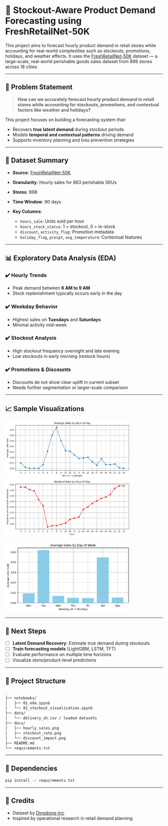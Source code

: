 # 🛒 Stockout-Aware Product Demand Forecasting using FreshRetailNet‑50K

This project aims to forecast hourly product demand in retail stores while accounting for real-world complexities such as stockouts, promotions, holidays, and weather effects. It uses the [FreshRetailNet-50K](https://huggingface.co/datasets/Dingdong-Inc/FreshRetailNet-50K) dataset — a large-scale, real-world perishable goods sales dataset from 898 stores across 18 cities.

---

## 🌟 Problem Statement

> **How can we accurately forecast hourly product demand in retail stores while accounting for stockouts, promotions, and contextual factors like weather and holidays?**

This project focuses on building a forecasting system that:

* Recovers **true latent demand** during stockout periods
* Models **temporal and contextual patterns** driving demand
* Supports inventory planning and loss prevention strategies

---

## 🧠 Dataset Summary

* **Source**: [FreshRetailNet-50K](https://huggingface.co/datasets/Dingdong-Inc/FreshRetailNet-50K)
* **Granularity**: Hourly sales for 863 perishable SKUs
* **Stores**: 898
* **Time Window**: 90 days
* **Key Columns**:

  * `hours_sale`: Units sold per hour
  * `hours_stock_status`: 1 = stockout, 0 = in-stock
  * `discount`, `activity_flag`: Promotion metadata
  * `holiday_flag`, `precpt`, `avg_temperature`: Contextual features

---

## 📊 Exploratory Data Analysis (EDA)

### ✔️ Hourly Trends

* Peak demand between **6 AM to 9 AM**
* Stock replenishment typically occurs early in the day

### ✔️ Weekday Behavior

* Highest sales on **Tuesdays** and **Saturdays**
* Minimal activity mid-week

### ✔️ Stockout Analysis

* High stockout frequency overnight and late evening
* Low stockouts in early morning (restock hours)

### ✔️ Promotions & Discounts

* Discounts do not show clear uplift in current subset
* Needs further segmentation or larger-scale comparison

---

## 📈 Sample Visualizations

<p float="left">
  <img src="docs/hourly_sales.png" width="400"/>
    <img src="docs/stockout_rate.png" width="400"/>
  
</p>
<p float="left">
    <img src="docs/weekday_sales.png" width="400"/>
  <!-- <img src="docs/discount_impact.png" width="400"/> -->
</p>

---

## 🧩 Next Steps

* [ ] **Latent Demand Recovery**: Estimate true demand during stockouts
* [ ] **Train forecasting models** (LightGBM, LSTM, TFT)
* [ ] Evaluate performance on multiple time horizons
* [ ] Visualize store/product-level predictions

---

## 📂 Project Structure

```
.
├── notebooks/
│   ├── 01_eda.ipynb
│   └── 02_stockout_visualization.ipynb
├── data/
│   └── delivery_sh.csv / loaded datasets
├── docs/
│   ├── hourly_sales.png
│   ├── stockout_rate.png
│   └── discount_impact.png
├── README.md
└── requirements.txt
```

---

## 📌 Dependencies

```bash
pip install -r requirements.txt
```

---

## 🙌 Credits

* Dataset by [Dingdong-Inc](https://huggingface.co/datasets/Dingdong-Inc/FreshRetailNet-50K)
* Inspired by operational research in retail demand planning
